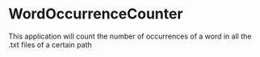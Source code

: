 # WordOccurrenceCounter
This application will count the number of occurrences of a word in all the .txt files of a certain path
